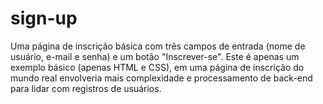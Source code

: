 # sign-up
Uma página de inscrição básica com três campos de entrada (nome de usuário, e-mail e senha) e um botão "Inscrever-se". Este é apenas um exemplo básico (apenas HTML e CSS), em uma página de inscrição do mundo real envolveria mais complexidade e processamento de back-end para lidar com registros de usuários.
